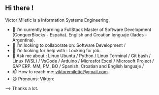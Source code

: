 ## Hi there !

Victor Miletic is a Information Systems Engineering.

- 🌱 I’m currently learning a FullStack Master of Software Development (ConquerBlocks - España). English and Croatian lenguaje (Ilades - Argentina). 
- 👯 I’m looking to collaborate on: Software Development /  
- 🤔 I’m looking for help with : Looking for job.
- 💬 Ask me about : Linux Ubuntu / Python / Linux Terminal / Git bash / Linux (WSL) / VsCode / Arduino / Microsfot Excel / Microsoft Project / SAP ERP. MM, PM, BO / Spanish. Croatian and English languaje /  
- 📫 How to reach me: viktoremiletic@gmail.com.
- 😄 Pronouns: Viktore

--> Thanks a lot.
